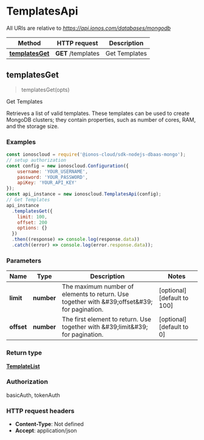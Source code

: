 # TemplatesApi

All URIs are relative to *https://api.ionos.com/databases/mongodb*

| Method | HTTP request | Description |
| ------ | ------------ | ----------- |
| [**templatesGet**](TemplatesApi.md#templatesget) | **GET** /templates | Get Templates |


## templatesGet

> <TemplateList> templatesGet(opts)

Get Templates

Retrieves a list of valid templates. These templates can be used to create MongoDB clusters; they contain properties, such as number of cores, RAM, and the storage size. 

### Examples

```javascript
const ionoscloud = require('@ionos-cloud/sdk-nodejs-dbaas-mongo');
// setup authorization
const config = new ionoscloud.Configuration({
    username: 'YOUR_USERNAME',
    password: 'YOUR_PASSWORD',
    apiKey: 'YOUR_API_KEY'
});
const api_instance = new ionoscloud.TemplatesApi(config);
// Get Templates
api_instance
  .templatesGet({
    limit: 100,
    offset: 200
    options: {}
  })
  .then((response) => console.log(response.data))
  .catch((error) => console.log(error.response.data));
```

### Parameters

| Name | Type | Description | Notes |
| ---- | ---- | ----------- | ----- |
| **limit** | **number** | The maximum number of elements to return. Use together with \&#39;offset\&#39; for pagination. | [optional][default to 100] |
| **offset** | **number** | The first element to return. Use together with \&#39;limit\&#39; for pagination. | [optional][default to 0] |

### Return type

[**TemplateList**](../models/TemplateList.md)

### Authorization

basicAuth, tokenAuth

### HTTP request headers

- **Content-Type**: Not defined
- **Accept**: application/json

